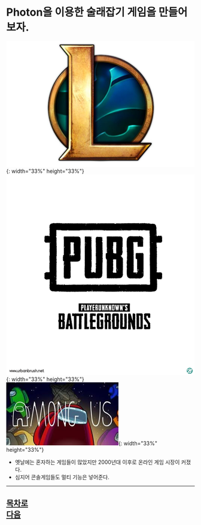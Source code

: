 Photon을 이용한 술래잡기 게임을 만들어보자.
=======================
![1-1](https://github.com/isp829/3dunitymulty/blob/master/images/lecture1/lecture1-1/1-1-1.jpg){: width="33%" height="33%"}   
![1-2](https://github.com/isp829/3dunitymulty/blob/master/images/lecture1/lecture1-1/1-1-2.png){: width="33%" height="33%"}      
![1-3](https://github.com/isp829/3dunitymulty/blob/master/images/lecture1/lecture1-1/1-1-3.jpg){: width="33%" height="33%"}      
* 옛날에는 혼자하는 게임들이 많았지만 2000년대 이후로 온라인 게임 시장이 커졌다.  
* 심지어 콘솔게임들도 멀티 기능은 넣어준다.  
------------------------------------  
[목차로](https://github.com/isp829/3dunitymulty/blob/master/README.md)  
[다음](https://github.com/isp829/HU/blob/master/lecture/lecture2.md)  
-----------------------------
    
